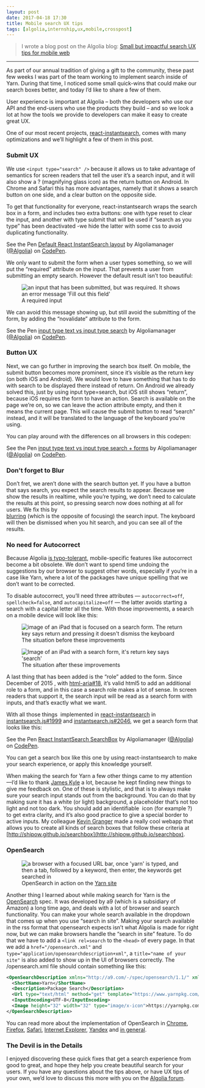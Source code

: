 ```yaml
---
layout: post
date: 2017-04-18 17:30
title: Mobile search UX tips
tags: [algolia,internship,ux,mobile,crosspost]
---
```


>I wrote a blog post on the Algolia blog: [Small but impactful search UX tips for mobile web](https://blog.algolia.com/mobile-search-ux-tips/)

---

As part of our annual tradition of giving a gift to the community, these past few weeks I was part of the team working to implement search inside of Yarn. During that time, I noticed some small quick-wins that could make our search boxes better, and today I’d like to share a few of them.

User experience is important at Algolia – both the developers who use our API and the end-users who use the products they build – and so we look a lot at how the tools we provide to developers can make it easy to create great UX.

One of our most recent projects, [react-instantsearch](https://community.algolia.com/instantsearch.js/react/), comes with many optimizations and we’ll highlight a few of them in this post.

### Submit UX

We use `<input type="search" />` because it allows us to take advantage of semantics for screen readers that tell the user it’s a search input, and it will also show a ? (magnifying glass icon) as the return button on Android. In Chrome and Safari this has more advantages, namely that it shows a search button on one side, and a clear button on the opposite side.

To get that functionality for everyone, react-instantsearch wraps the search box in a form, and includes two extra buttons: one with type reset to clear the input, and another with type submit that will be used if “search as you type” has been deactivated -we hide the latter with some css to avoid duplicating functionality.

<p data-height="265" data-theme-id="light" data-slug-hash="xqejjN" data-default-tab="js,result" data-user="Algolia" data-embed-version="2" data-pen-title="Default React InstantSearch layout" class="codepen">See the Pen <a href="https://codepen.io/Algolia/pen/xqejjN/">Default React InstantSearch layout</a> by Algoliamanager (<a href="https://codepen.io/Algolia">@Algolia</a>) on <a href="https://codepen.io">CodePen</a>.</p>

We only want to submit the form when a user types something, so we will put the “required” attribute on the input. That prevents a user from submitting an empty search. However the default result isn’t too beautiful:

<figure>
  <img src="https://blog.algolia.com/wp-content/uploads/2017/04/Screen-Shot-2017-04-05-at-15.25.49.png" alt="an input that has been submitted, but was required. It shows an error message 'Fill out this field'">
  <figcaption>A required input</figcaption>
</figure>

</div>

We can avoid this message showing up, but still avoid the submitting of the form, by adding the “novalidate” attribute to the form.

<p data-height="265" data-theme-id="light" data-slug-hash="PpgamQ" data-default-tab="html,result" data-user="Algolia" data-embed-version="2" data-pen-title="input type text vs input type search" class="codepen">See the Pen <a href="https://codepen.io/Algolia/pen/PpgamQ/">input type text vs input type search</a> by Algoliamanager (<a href="https://codepen.io/Algolia">@Algolia</a>) on <a href="https://codepen.io">CodePen</a>.</p>

### Button UX

Next, we can go further in improving the search box itself. On mobile, the submit button becomes more prominent, since it’s visible as the return key (on both iOS and Android). We would love to have something that has to do with search to be displayed there instead of return. On Android we already solved this, just by using input type=search, but iOS still shows “return”, because iOS requires the form to have an action. Search is available on the page we’re on, so we can leave the action attribute empty, and then it means the current page. This will cause the submit button to read “search” instead, and it will be translated to the language of the keyboard you’re using.

You can play around with the differences on all browsers in this codepen:

<p data-height="265" data-theme-id="light" data-slug-hash="LWvrOx" data-default-tab="html,result" data-user="Algolia" data-embed-version="2" data-pen-title="input type text vs input type search + forms" class="codepen">See the Pen <a href="https://codepen.io/Algolia/pen/LWvrOx/">input type text vs input type search + forms</a> by Algoliamanager (<a href="https://codepen.io/Algolia">@Algolia</a>) on <a href="https://codepen.io">CodePen</a>.</p>

### Don't forget to Blur

Don’t fret, we aren’t done with the search button yet. If you have a button that says search, you expect the search results to appear. Because we show the results in realtime, while you’re typing, we don’t need to calculate the results at this point, so pressing search now does nothing at all for users. We fix this by  
[blurring](https://developer.mozilla.org/en-US/docs/Web/API/HTMLElement/blur) (which is the opposite of focusing) the search input. The keyboard will then be dismissed when you hit search, and you can see all of the results.

### No need for Autocorrect

Because Algolia [is typo-tolerant](https://yarnpkg.com/en/packages?q=alogliasearch), mobile-specific features like autocorrect become a bit obsolete. We don’t want to spend time undoing the suggestions by our browser to suggest other words, especially if you’re in a case like Yarn, where a lot of the packages have unique spelling that we don’t want to be corrected.

To disable autocorrect, you’ll need three attributes — `autocorrect=off`, `spellcheck=false`, and `autocapitalize=off` — the latter avoids starting a search with a capital letter all the time. With those improvements, a search on a mobile device will look like this:

<figure>
  <img src="https://cloud.githubusercontent.com/assets/6270048/23188400/dac82d2e-f88e-11e6-9d7e-b96c5437893f.gif" alt="image of an iPad that is focused on a search form. The return key says return and pressing it doesn't dismiss the keyboard">
  <figcaption>The situation before these improvements</figcaption>
</figure>

<figure>
  <img src="https://cloud.githubusercontent.com/assets/6270048/23188399/daad4b80-f88e-11e6-9895-df7d7443ad36.gif" alt="Image of an iPad with a search form, it's return key says 'search'">
  <figcaption>The situation after these improvements</figcaption>
</figure>

A last thing that has been added is the “role” added to the form. Since December of 2015 , with [html-aria#18](https://github.com/w3c/html-aria/issues/18), it’s valid html5 to add an additional role to a form, and in this case a search role makes a lot of sense. In screen readers that support it, the search input will be read as a search form with inputs, and that’s exactly what we want.

With all those things  implemented in [react-instantsearch](https://community.algolia.com/instantsearch.js/react/) in  
[instantsearch.js#1999](https://github.com/algolia/instantsearch.js/pull/1999) and [instantsearch.js#2046](https://github.com/algolia/instantsearch.js/pull/2046), we get a search form that looks like this:

<p data-height="390" data-theme-id="light" data-slug-hash="ZeZRRE" data-default-tab="html,result" data-user="Algolia" data-embed-version="2" data-pen-title="React InstantSearch SearchBox" class="codepen">See the Pen <a href="https://codepen.io/Algolia/pen/ZeZRRE/">React InstantSearch SearchBox</a> by Algoliamanager (<a href="https://codepen.io/Algolia">@Algolia</a>) on <a href="https://codepen.io">CodePen</a>.</p>

You can get a search box like this one by using react-instantsearch to make your search experience, or apply this knowledge yourself.

When making the search for Yarn a few other things came to my attention —I’d like to thank [James Kyle](http://thejameskyle.com) a lot, because he kept finding new things to give me feedback on. One of these is stylistic, and that is to always make sure your search input stands out from the background. You can do that by making sure it has a white (or light) background, a placeholder that’s not too light and not too dark. You should add an identifiable  icon (for example ?) to get extra clarity, and it’s also good practice to give a special border to active inputs. My colleague [Kevin Granger](https://github.com/shipow) made a really cool webapp that allows you to create all kinds of search boxes that follow these criteria at [http://shipow.github.io/searchbox](http://shipow.github.io/searchbox).

### OpenSearch

<figure>
  <img src="https://blog.algolia.com/wp-content/uploads/2017/04/ezgif-2-12bc36fde1.gif" alt="a browser with a focused URL bar, once 'yarn' is typed, and then a tab, followed by a keyword, then enter, the keywords get searched in">
  <figcaption>OpenSearch in action on the <a href="https://yarnpkg.com/en/packages">Yarn site</a></figcaption>
</figure>

Another thing I learned about while making search for Yarn is the [OpenSearch](http://opensearch.org) spec. It was developed by a9 (which is a subsidiary of Amazon) a long time ago, and deals with a lot of browser and search functionality. You can make your whole search available in the dropdown that comes up when you use “search in site”. Making your search available in the rss format that opensearch expects isn’t what Algolia is made for right now, but we can make browsers handle the “search in site” feature. To do that we have to add a `<link rel=search` to the `<head>` of every page. In that we add a `href="/opensearch.xml"` and `type="application/opensearchdescription+xml"`, a `title="name of your site"` is also added to show up in the UI of browsers correctly. The /opensearch.xml file should contain something like this:

```xml
<OpenSearchDescription xmlns="http://a9.com/-/spec/opensearch/1.1/" xmlns:moz="http://www.mozilla.org/2006/browser/search/">
  <ShortName>Yarn</ShortName>
  <Description>Package Search</Description>
  <Url type="text/html" method="get" template="https://www.yarnpkg.com/en/packages?q={searchTerms}" />
  <InputEncoding>UTF-8</InputEncoding>
  <Image height="32" width="32" type="image/x-icon">https://yarnpkg.com/favicon.ico</Image>
</OpenSearchDescription>
```

You can read more about the implementation of OpenSearch in [Chrome](http://dev.chromium.org/tab-to-search), 
[Firefox](https://developer.mozilla.org/en/Add-ons/Creating_OpenSearch_plugins_for_Firefox), [Safari](https://developer.apple.com/library/content/releasenotes/General/WhatsNewInSafari/Articles/Safari_8_0.html), [Internet Explorer](https://msdn.microsoft.com/library/dn832639(v=vs.85).aspx), [Yandex](https://yandex.com/support/browser/search-and-browse/search.xml) and [in general](http://www.opensearch.org).

### The Devil is in the Details

I enjoyed discovering these quick fixes that get a search experience from good to great, and hope they help you create beautiful search for your users. If you have any questions about the tips above, or have UX tips of your own, we’d love to discuss this more with you on the [Algolia forum](http://discourse.algolia.com).

<script async src="https://production-assets.codepen.io/assets/embed/ei.js"></script>
